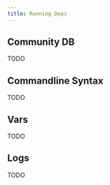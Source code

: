 ```yaml
---
title: Running Deps
---
```


## Community DB

TODO

## Commandline Syntax

TODO

## Vars

TODO

## Logs

TODO
